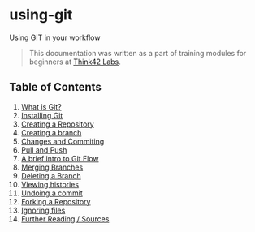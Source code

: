 # using-git
Using GIT in your workflow

> This documentation was written as a part of training modules for beginners at [Think42 Labs](https://www.think42labs.com).

## Table of Contents
1. [What is Git?](./What-is-Git.md)
2. [Installing Git](./Installing-GIT.md)
3. [Creating a Repository](./Creating-a-Repository.md)
4. [Creating a branch](./Creating-a-branch.md)
5. [Changes and Commiting](./Changes-and-Commiting.md)
6. [Pull and Push](./Pull-and-Push.md)
7. [A brief intro to Git Flow](./A-brief-intro-to-Git-Flow.md)
8. [Merging Branches](./Merging-Branches.md)
9. [Deleting a Branch](./Deleting-a-branch.md)
10. [Viewing histories](./Viewing-histories.md)
11. [Undoing a commit](./Undoing-a-commit.md)
12. [Forking a Repository](./Forking-a-Repository.md)
13. [Ignoring files](./Ignoring-files.md)
14. [Further Reading / Sources](./Further-Reading.md)
